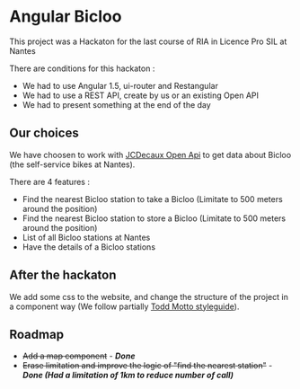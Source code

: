# Angular Bicloo

This project was a Hackaton for the last course of RIA in Licence Pro SIL at Nantes

There are conditions for this hackaton :

* We had to use Angular 1.5, ui-router and Restangular
* We had to use a REST API, create by us or an existing Open API
* We had to present something at the end of the day

## Our choices

We have choosen to work with [JCDecaux Open Api](https://developer.jcdecaux.com/#/home) to get data about Bicloo (the self-service bikes at Nantes).

There are 4 features :

* Find the nearest Bicloo station to take a Bicloo (Limitate to 500 meters around the position)
* Find the nearest Bicloo station to store a Bicloo (Limitate to 500 meters around the position)
* List of all Bicloo stations at Nantes
* Have the details of a Bicloo stations

## After the hackaton

We add some css to the website, and change the structure of the project in a component way (We follow partially [Todd Motto styleguide](https://github.com/toddmotto/angular-styleguide)).

## Roadmap

* ~~Add a map component~~ - **_Done_**
* ~~Erase limitation and improve the logic of "find the nearest station"~~ - **_Done (Had a limitation of 1km to reduce number of call)_**
